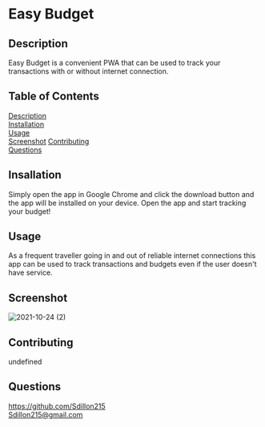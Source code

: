 # Easy Budget

## Description
Easy Budget is a convenient PWA that can be used to track your transactions with or without internet connection.

## Table of Contents
[Description](ReadMe.md/#description)  
[Installation](ReadMe.md/#installation)  
[Usage](ReadMe.md/#usage)  
[Screenshot](ReadMe.md/#screenshot)
[Contributing](ReadMe.md/#contributing)  
[Questions](ReadMe.md/##questions)  

## Insallation
Simply open the app in Google Chrome and click the download button and the app will be installed on your device. Open the app and start tracking your budget!

## Usage
As a frequent traveller going in and out of reliable internet connections this app can be used to track transactions and budgets even if the user doesn't have service.

## Screenshot
![2021-10-24 (2)](https://user-images.githubusercontent.com/68351446/138619455-d7f42049-b126-41c6-b40f-800452b8a966.png)

## Contributing
undefined

## Questions
https://github.com/Sdillon215   
Sdillon215@gmail.com